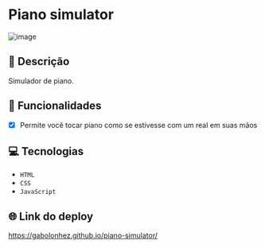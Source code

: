 # Piano simulator

![image](https://github.com/user-attachments/assets/1b29bcca-7fe5-403c-b066-9c609e7eb527)

## 📑 Descrição

Simulador de piano.

## 🎯 Funcionalidades

- [x] Permite você tocar piano como se estivesse com um real em suas mãos <br>

## 💻 Tecnologias 

- `HTML`
- `CSS`
- `JavaScript`

## 🌐 Link do deploy

https://gabolonhez.github.io/piano-simulator/
